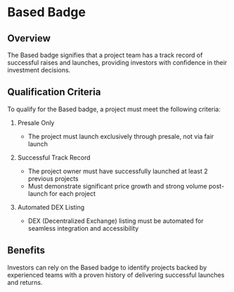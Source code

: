 # Based Badge

## Overview
The Based badge signifies that a project team has a track record of successful raises and launches, providing investors with confidence in their investment decisions.

## Qualification Criteria
To qualify for the Based badge, a project must meet the following criteria:

1. Presale Only
   - The project must launch exclusively through presale, not via fair launch

2. Successful Track Record
   - The project owner must have successfully launched at least 2 previous projects
   - Must demonstrate significant price growth and strong volume post-launch for each project

3. Automated DEX Listing
   - DEX (Decentralized Exchange) listing must be automated for seamless integration and accessibility

## Benefits
Investors can rely on the Based badge to identify projects backed by experienced teams with a proven history of delivering successful launches and returns.
